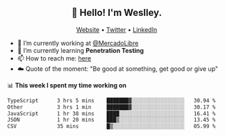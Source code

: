 <h2 align="center">👋 Hello! I'm Weslley.</h2>
<p align="center">
  <a href="http://weslleyneri.com.br">Website</a> •
  <a href="https://twitter.com/Weslley_Neri">Twitter</a> •
  <a href="https://www.linkedin.com/in/weslley-neri-3658908b">LinkedIn</a>
</p>


- 🔭 I’m currently working at [@MercadoLibre](https://github.com/mercadolibre)
- 🌱 I’m currently learning **Penetration Testing**
- 📫 How to reach me: [here](mailto:weslley39@gmail.com)
- ☁️ Quote of the moment: "Be good at something, get good or give up"

📊 **This week I spent my time working on**
<!--START_SECTION:waka-->

```txt
TypeScript      3 hrs 5 mins    ███████▓░░░░░░░░░░░░░░░░░   30.94 %
Other           3 hrs 1 min     ███████▓░░░░░░░░░░░░░░░░░   30.17 %
JavaScript      1 hr 38 mins    ████░░░░░░░░░░░░░░░░░░░░░   16.41 %
JSON            1 hr 20 mins    ███▒░░░░░░░░░░░░░░░░░░░░░   13.45 %
CSV             35 mins         █▒░░░░░░░░░░░░░░░░░░░░░░░   05.99 %
```

<!--END_SECTION:waka-->

<!-- Inspired by https://github.com/gruselhaus/gruselhaus -->